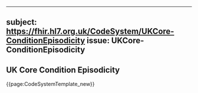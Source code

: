 
---
subject: https://fhir.hl7.org.uk/CodeSystem/UKCore-ConditionEpisodicity
issue: UKCore-ConditionEpisodicity
---
## UK Core Condition Episodicity

{{page:CodeSystemTemplate_new}}
    
